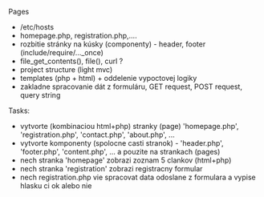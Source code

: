 Pages
- /etc/hosts
- homepage.php, registration.php,....
- rozbitie stránky na kúsky (componenty) - header, footer (include/require/..._once)
- file_get_contents(), file(), curl ?
- project structure (light mvc)
- templates (php + html) + oddelenie vypoctovej logiky
- zakladne spracovanie dát z formuláru, GET request, POST request, query string


Tasks:
- vytvorte (kombinaciou html+php) stranky (page) 'homepage.php', 'registration.php',
	'contact.php', 'about.php', ...
- vytvorte komponenty (spolocne casti stranok) - 'header.php', 'footer.php', 'content.php', ... a pouzite na strankach (pages)
- nech stranka 'homepage' zobrazi zoznam 5 clankov (html+php)
- nech stranka 'registration' zobrazi registracny formular
- nech registration.php vie spracovat data odoslane z formulara a vypise hlasku ci ok alebo nie